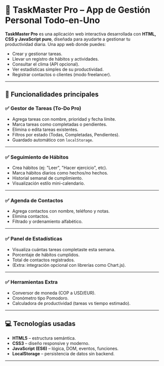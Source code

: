 # 🧠 TaskMaster Pro – App de Gestión Personal Todo-en-Uno

**TaskMaster Pro** es una aplicación web interactiva desarrollada con **HTML, CSS y JavaScript puro**, diseñada para ayudarte a gestionar tu productividad diaria. Una app web donde puedes:

- Crear y gestionar tareas.
- Llevar un registro de hábitos y actividades.
- Consultar el clima (API opcional).
- Ver estadísticas simples de su productividad.
- Registrar contactos o clientes (modo freelancer).

---

## 🚀 Funcionalidades principales

### ✅ Gestor de Tareas (To-Do Pro)

- Agrega tareas con nombre, prioridad y fecha límite.
- Marca tareas como completadas o pendientes.
- Elimina o edita tareas existentes.
- Filtros por estado (Todas, Completadas, Pendientes).
- Guardado automático con `localStorage`.

---

### ✅ Seguimiento de Hábitos

- Crea hábitos (ej: "Leer", "Hacer ejercicio", etc).
- Marca hábitos diarios como hechos/no hechos.
- Historial semanal de cumplimiento.
- Visualización estilo mini-calendario.

---

### ✅ Agenda de Contactos

- Agrega contactos con nombre, teléfono y notas.
- Elimina contactos.
- Filtrado y ordenamiento alfabético.

---

### ✅ Panel de Estadísticas

- Visualiza cuántas tareas completaste esta semana.
- Porcentaje de hábitos cumplidos.
- Total de contactos registrados.
- (Extra: integración opcional con librerías como Chart.js).

---

### ✅ Herramientas Extra

- Conversor de moneda (COP a USD/EUR).
- Cronómetro tipo Pomodoro.
- Calculadora de productividad (tareas vs tiempo estimado).

---

## 💻 Tecnologías usadas

- **HTML5** – estructura semántica.
- **CSS3** – diseño responsive y moderno.
- **JavaScript (ES6)** – lógica, DOM, eventos, funciones.
- **LocalStorage** – persistencia de datos sin backend.

---
